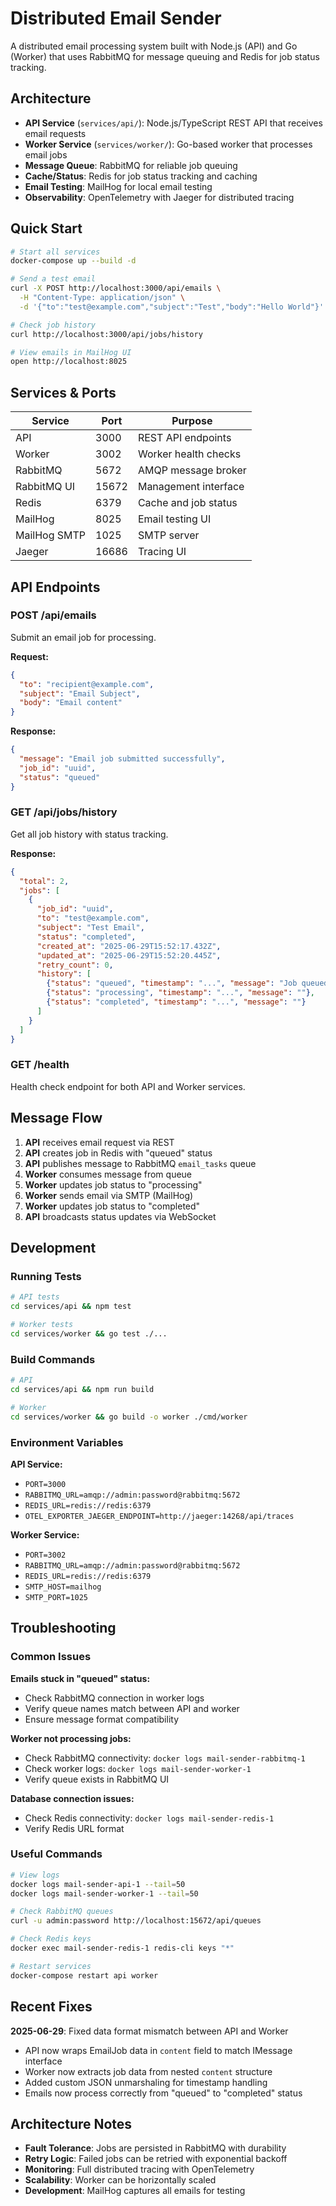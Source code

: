 # Distributed Email Sender

A distributed email processing system built with Node.js (API) and Go (Worker) that uses RabbitMQ for message queuing and Redis for job status tracking.

## Architecture

- **API Service** (`services/api/`): Node.js/TypeScript REST API that receives email requests
- **Worker Service** (`services/worker/`): Go-based worker that processes email jobs
- **Message Queue**: RabbitMQ for reliable job queuing
- **Cache/Status**: Redis for job status tracking and caching
- **Email Testing**: MailHog for local email testing
- **Observability**: OpenTelemetry with Jaeger for distributed tracing

## Quick Start

```bash
# Start all services
docker-compose up --build -d

# Send a test email
curl -X POST http://localhost:3000/api/emails \
  -H "Content-Type: application/json" \
  -d '{"to":"test@example.com","subject":"Test","body":"Hello World"}'

# Check job history
curl http://localhost:3000/api/jobs/history

# View emails in MailHog UI
open http://localhost:8025
```

## Services & Ports

| Service   | Port | Purpose                    |
|-----------|------|----------------------------|
| API       | 3000 | REST API endpoints         |
| Worker    | 3002 | Worker health checks       |
| RabbitMQ  | 5672 | AMQP message broker        |
| RabbitMQ UI | 15672 | Management interface     |
| Redis     | 6379 | Cache and job status       |
| MailHog   | 8025 | Email testing UI           |
| MailHog SMTP | 1025 | SMTP server             |
| Jaeger    | 16686 | Tracing UI                |

## API Endpoints

### POST /api/emails
Submit an email job for processing.

**Request:**
```json
{
  "to": "recipient@example.com",
  "subject": "Email Subject",
  "body": "Email content"
}
```

**Response:**
```json
{
  "message": "Email job submitted successfully",
  "job_id": "uuid",
  "status": "queued"
}
```

### GET /api/jobs/history
Get all job history with status tracking.

**Response:**
```json
{
  "total": 2,
  "jobs": [
    {
      "job_id": "uuid",
      "to": "test@example.com",
      "subject": "Test Email",
      "status": "completed",
      "created_at": "2025-06-29T15:52:17.432Z",
      "updated_at": "2025-06-29T15:52:20.445Z",
      "retry_count": 0,
      "history": [
        {"status": "queued", "timestamp": "...", "message": "Job queued"},
        {"status": "processing", "timestamp": "...", "message": ""},
        {"status": "completed", "timestamp": "...", "message": ""}
      ]
    }
  ]
}
```

### GET /health
Health check endpoint for both API and Worker services.

## Message Flow

1. **API** receives email request via REST
2. **API** creates job in Redis with "queued" status
3. **API** publishes message to RabbitMQ `email_tasks` queue
4. **Worker** consumes message from queue
5. **Worker** updates job status to "processing"
6. **Worker** sends email via SMTP (MailHog)
7. **Worker** updates job status to "completed"
8. **API** broadcasts status updates via WebSocket

## Development

### Running Tests
```bash
# API tests
cd services/api && npm test

# Worker tests
cd services/worker && go test ./...
```

### Build Commands
```bash
# API
cd services/api && npm run build

# Worker
cd services/worker && go build -o worker ./cmd/worker
```

### Environment Variables

**API Service:**
- `PORT=3000`
- `RABBITMQ_URL=amqp://admin:password@rabbitmq:5672`
- `REDIS_URL=redis://redis:6379`
- `OTEL_EXPORTER_JAEGER_ENDPOINT=http://jaeger:14268/api/traces`

**Worker Service:**
- `PORT=3002`
- `RABBITMQ_URL=amqp://admin:password@rabbitmq:5672`
- `REDIS_URL=redis://redis:6379`
- `SMTP_HOST=mailhog`
- `SMTP_PORT=1025`

## Troubleshooting

### Common Issues

**Emails stuck in "queued" status:**
- Check RabbitMQ connection in worker logs
- Verify queue names match between API and worker
- Ensure message format compatibility

**Worker not processing jobs:**
- Check RabbitMQ connectivity: `docker logs mail-sender-rabbitmq-1`
- Check worker logs: `docker logs mail-sender-worker-1`
- Verify queue exists in RabbitMQ UI

**Database connection issues:**
- Check Redis connectivity: `docker logs mail-sender-redis-1`
- Verify Redis URL format

### Useful Commands

```bash
# View logs
docker logs mail-sender-api-1 --tail=50
docker logs mail-sender-worker-1 --tail=50

# Check RabbitMQ queues
curl -u admin:password http://localhost:15672/api/queues

# Check Redis keys
docker exec mail-sender-redis-1 redis-cli keys "*"

# Restart services
docker-compose restart api worker
```

## Recent Fixes

**2025-06-29**: Fixed data format mismatch between API and Worker
- API now wraps EmailJob data in `content` field to match IMessage interface
- Worker now extracts job data from nested `content` structure
- Added custom JSON unmarshaling for timestamp handling
- Emails now process correctly from "queued" to "completed" status

## Architecture Notes

- **Fault Tolerance**: Jobs are persisted in RabbitMQ with durability
- **Retry Logic**: Failed jobs can be retried with exponential backoff
- **Monitoring**: Full distributed tracing with OpenTelemetry
- **Scalability**: Worker can be horizontally scaled
- **Development**: MailHog captures all emails for testing